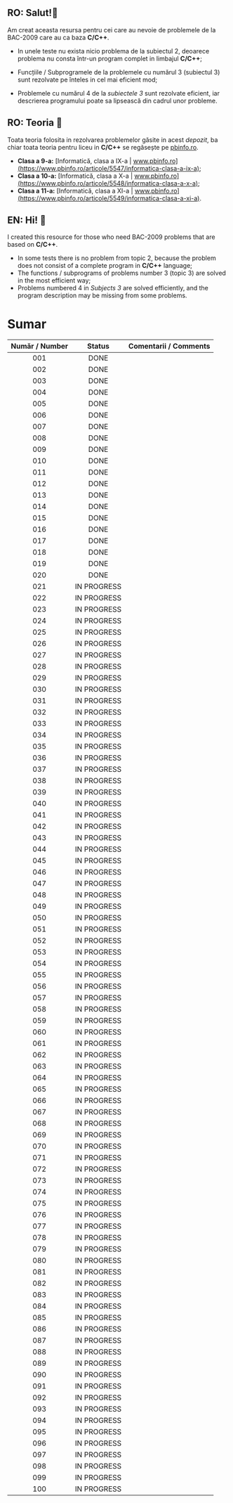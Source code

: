 ## RO: Salut!👋

Am creat aceasta resursa pentru cei care au nevoie de problemele de la BAC-2009 care au ca baza **C/C++**. 

- In unele teste nu exista nicio problema de la subiectul 2, deoarece problema nu consta într-un program complet in limbajul **C/C++**;
- Funcțiile / Subprogramele de la problemele cu numărul 3 (subiectul 3) sunt rezolvate pe înteles in cel mai eficient mod;

- Problemele cu numărul 4 de la *subiectele 3* sunt rezolvate eficient, iar descrierea programului poate sa lipsească din cadrul unor probleme.

  

## RO: Teoria 📖

Toata teoria folosita in rezolvarea problemelor găsite in acest *depozit*, ba chiar toata teoria pentru liceu in **C/C++** se regăsește pe [pbinfo.ro](https://www.pbinfo.ro/).

- **Clasa a 9-a:** [Informatică, clasa a IX-a | www.pbinfo.ro](https://www.pbinfo.ro/articole/5547/informatica-clasa-a-ix-a);
- **Clasa a 10-a:** [Informatică, clasa a X-a | www.pbinfo.ro](https://www.pbinfo.ro/articole/5548/informatica-clasa-a-x-a);
- **Clasa a 11-a:** [Informatică, clasa a XI-a | www.pbinfo.ro](https://www.pbinfo.ro/articole/5549/informatica-clasa-a-xi-a).

  

## EN: Hi! 👋

I created this resource for those who need BAC-2009 problems that are based on **C/C++**. 

- In some tests there is no problem from topic 2, because the problem does not consist of a complete program in **C/C++** language;
- The functions / subprograms of problems number 3 (topic 3) are solved in the most efficient way;
- Problems numbered 4 in *Subjects 3* are solved efficiently, and the program description may be missing from some problems.





# Sumar

| Număr / Number |   Status    | Comentarii / Comments |
| :------------: | :---------: | :-------------------: |
|      001       |    DONE     |                       |
|      002       |    DONE     |                       |
|      003       |    DONE     |                       |
|      004       |    DONE     |                       |
|      005       |    DONE     |                       |
|      006       |    DONE     |                       |
|      007       |    DONE     |                       |
|      008       |    DONE     |                       |
|      009       |    DONE     |                       |
|      010       |    DONE     |                       |
|      011       |    DONE     |                       |
|      012       |    DONE     |                       |
|      013       |    DONE     |                       |
|      014       |    DONE     |                       |
|      015       |    DONE     |                       |
|      016       |    DONE     |                       |
|      017       |    DONE     |                       |
|      018       |    DONE     |                       |
|      019       |    DONE     |                       |
|      020       |    DONE     |                       |
|      021       | IN PROGRESS |                       |
|      022       | IN PROGRESS |                       |
|      023       | IN PROGRESS |                       |
|      024       | IN PROGRESS |                       |
|      025       | IN PROGRESS |                       |
|      026       | IN PROGRESS |                       |
|      027       | IN PROGRESS |                       |
|      028       | IN PROGRESS |                       |
|      029       | IN PROGRESS |                       |
|      030       | IN PROGRESS |                       |
|      031       | IN PROGRESS |                       |
|      032       | IN PROGRESS |                       |
|      033       | IN PROGRESS |                       |
|      034       | IN PROGRESS |                       |
|      035       | IN PROGRESS |                       |
|      036       | IN PROGRESS |                       |
|      037       | IN PROGRESS |                       |
|      038       | IN PROGRESS |                       |
|      039       | IN PROGRESS |                       |
|      040       | IN PROGRESS |                       |
|      041       | IN PROGRESS |                       |
|      042       | IN PROGRESS |                       |
|      043       | IN PROGRESS |                       |
|      044       | IN PROGRESS |                       |
|      045       | IN PROGRESS |                       |
|      046       | IN PROGRESS |                       |
|      047       | IN PROGRESS |                       |
|      048       | IN PROGRESS |                       |
|      049       | IN PROGRESS |                       |
|      050       | IN PROGRESS |                       |
|      051       | IN PROGRESS |                       |
|      052       | IN PROGRESS |                       |
|      053       | IN PROGRESS |                       |
|      054       | IN PROGRESS |                       |
|      055       | IN PROGRESS |                       |
|      056       | IN PROGRESS |                       |
|      057       | IN PROGRESS |                       |
|      058       | IN PROGRESS |                       |
|      059       | IN PROGRESS |                       |
|      060       | IN PROGRESS |                       |
|      061       | IN PROGRESS |                       |
|      062       | IN PROGRESS |                       |
|      063       | IN PROGRESS |                       |
|      064       | IN PROGRESS |                       |
|      065       | IN PROGRESS |                       |
|      066       | IN PROGRESS |                       |
|      067       | IN PROGRESS |                       |
|      068       | IN PROGRESS |                       |
|      069       | IN PROGRESS |                       |
|      070       | IN PROGRESS |                       |
|      071       | IN PROGRESS |                       |
|      072       | IN PROGRESS |                       |
|      073       | IN PROGRESS |                       |
|      074       | IN PROGRESS |                       |
|      075       | IN PROGRESS |                       |
|      076       | IN PROGRESS |                       |
|      077       | IN PROGRESS |                       |
|      078       | IN PROGRESS |                       |
|      079       | IN PROGRESS |                       |
|      080       | IN PROGRESS |                       |
|      081       | IN PROGRESS |                       |
|      082       | IN PROGRESS |                       |
|      083       | IN PROGRESS |                       |
|      084       | IN PROGRESS |                       |
|      085       | IN PROGRESS |                       |
|      086       | IN PROGRESS |                       |
|      087       | IN PROGRESS |                       |
|      088       | IN PROGRESS |                       |
|      089       | IN PROGRESS |                       |
|      090       | IN PROGRESS |                       |
|      091       | IN PROGRESS |                       |
|      092       | IN PROGRESS |                       |
|      093       | IN PROGRESS |                       |
|      094       | IN PROGRESS |                       |
|      095       | IN PROGRESS |                       |
|      096       | IN PROGRESS |                       |
|      097       | IN PROGRESS |                       |
|      098       | IN PROGRESS |                       |
|      099       | IN PROGRESS |                       |
|      100       | IN PROGRESS |                       |